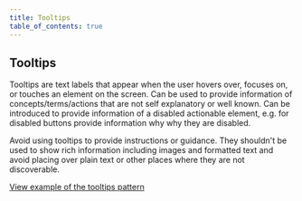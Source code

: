 ```yaml
---
title: Tooltips
table_of_contents: true
---
```


## Tooltips

Tooltips are text labels that appear when the user hovers over, focuses on, or touches an element on the screen. Can be used to provide information of concepts/terms/actions that are not self explanatory or well known. Can be introduced to provide information of a disabled actionable element, e.g. for disabled buttons provide information why why they are disabled.

Avoid using tooltips to provide instructions or guidance. They shouldn't be used to show rich information including images and formatted text and avoid placing over plain text or other places where they are not discoverable.

<a href="https://vanilla-framework.github.io/vanilla-framework/examples/patterns/tooltips/"
    class="js-example">
    View example of the tooltips pattern
</a>
